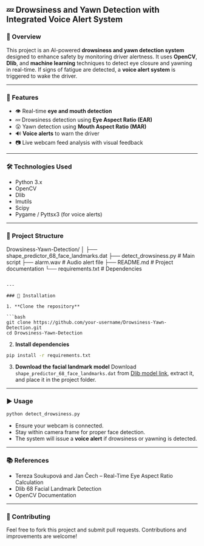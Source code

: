 

## 💤 Drowsiness and Yawn Detection with Integrated Voice Alert System

### 🚀 Overview

This project is an AI-powered **drowsiness and yawn detection system** designed to enhance safety by monitoring driver alertness. It uses **OpenCV**, **Dlib**, and **machine learning** techniques to detect eye closure and yawning in real-time. If signs of fatigue are detected, a **voice alert system** is triggered to wake the driver.

---

### 🎯 Features

* 👁️ Real-time **eye and mouth detection**
* 💤 Drowsiness detection using **Eye Aspect Ratio (EAR)**
* 😮 Yawn detection using **Mouth Aspect Ratio (MAR)**
* 🔊 **Voice alerts** to warn the driver
* 📷 Live webcam feed analysis with visual feedback

---

### 🛠️ Technologies Used

* Python 3.x
* OpenCV
* Dlib
* Imutils
* Scipy
* Pygame / Pyttsx3 (for voice alerts)

---

### 📁 Project Structure

Drowsiness-Yawn-Detection/
│
├── shape_predictor_68_face_landmarks.dat
├── detect_drowsiness.py    # Main script
├── alarm.wav               # Audio alert file
├── README.md               # Project documentation
└── requirements.txt        # Dependencies
```

---

### 🔧 Installation

1. **Clone the repository**

```bash
git clone https://github.com/your-username/Drowsiness-Yawn-Detection.git
cd Drowsiness-Yawn-Detection
```

2. **Install dependencies**

```bash
pip install -r requirements.txt
```

3. **Download the facial landmark model**
   Download `shape_predictor_68_face_landmarks.dat` from [Dlib model link](http://dlib.net/files/shape_predictor_68_face_landmarks.dat.bz2), extract it, and place it in the project folder.

---

### ▶️ Usage

```bash
python detect_drowsiness.py
```

* Ensure your webcam is connected.
* Stay within camera frame for proper face detection.
* The system will issue a **voice alert** if drowsiness or yawning is detected.

---


### 📚 References

* Tereza Soukupová and Jan Čech – Real-Time Eye Aspect Ratio Calculation
* Dlib 68 Facial Landmark Detection
* OpenCV Documentation

---

### 🤝 Contributing

Feel free to fork this project and submit pull requests. Contributions and improvements are welcome!



